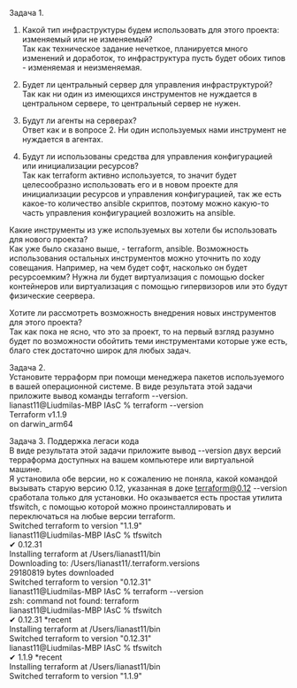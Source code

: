 Задача 1.  
1. Какой тип инфраструктуры будем использовать для этого проекта: изменяемый или не изменяемый?  
Так как техническое задание нечеткое, планируется много изменений и доработок, то инфраструктура пусть будет обоих типов - изменяемая и неизменяемая.  

2. Будет ли центральный сервер для управления инфраструктурой?  
Так как ни один из имеющихся инструментов не нуждается в центральном сервере, то центральный сервер не нужен.  

3. Будут ли агенты на серверах?  
Ответ как и в вопросе 2. Ни один используемых нами инструмент не нуждается в агентах.  

4. Будут ли использованы средства для управления конфигурацией или инициализации ресурсов?  
Так как terraform активно используется, то значит будет целесообразно использовать его и в новом проекте для инициализации ресурсов и управления конфигурацией, так же есть какое-то количество ansible скриптов, поэтому можно какую-то часть управления конфигурацией возложить на ansible.  

Какие инструменты из уже используемых вы хотели бы использовать для нового проекта?  
Как уже было сказано выше, - terraform, ansible. Возможность использования остальных инструментов можно уточнить по ходу совещания. Например, на чем будет софт, насколько он будет ресурсоемким? Нужна ли будет виртуализация с помощью docker контейнеров или виртуализация с помощью гипервизоров или это будут физические сеервера.  

Хотите ли рассмотреть возможность внедрения новых инструментов для этого проекта?  
Так как пока не ясно, что это за проект, то на первый взгляд разумно будет по возможности обойтить теми инструментами которые уже есть, благо стек достаточно широк для любых задач. 

Задача 2.  
Установите терраформ при помощи менеджера пакетов используемого в вашей операционной системе. В виде результата этой задачи приложите вывод команды terraform --version.  
lianast11@Liudmilas-MBP IAsC % terraform --version                  
Terraform v1.1.9  
on darwin_arm64  

Задача 3. Поддержка легаси кода  
В виде результата этой задачи приложите вывод --version двух версий терраформа доступных на вашем компьютере или виртуальной машине.  
Я установила обе версии, но к сожалению не поняла, какой командой вызывать старую версию 0.12, указанная в доке terraform@0.12 --version сработала только для установки. Но оказывается есть простая утилита tfswitch, с помощью которой можно проинсталлировать и переключаться на любые версии terraform.  
Switched terraform to version "1.1.9"  
lianast11@Liudmilas-MBP IAsC % tfswitch  
✔ 0.12.31  
Installing terraform at /Users/lianast11/bin  
Downloading to: /Users/lianast11/.terraform.versions  
29180819 bytes downloaded  
Switched terraform to version "0.12.31"  
lianast11@Liudmilas-MBP IAsC % terraform --version  
zsh: command not found: terraform  
lianast11@Liudmilas-MBP IAsC % tfswitch            
✔ 0.12.31 *recent  
Installing terraform at /Users/lianast11/bin  
Switched terraform to version "0.12.31"   
lianast11@Liudmilas-MBP IAsC % tfswitch  
✔ 1.1.9 *recent  
Installing terraform at /Users/lianast11/bin  
Switched terraform to version "1.1.9"  


